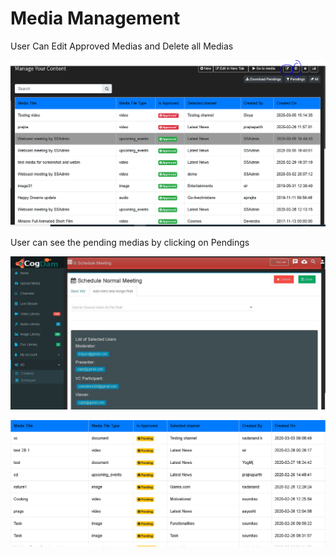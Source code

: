 # Media Management

User Can Edit Approved Medias and Delete all Medias

![](../.gitbook/assets/image%20%28223%29.png)

User can see the pending medias by clicking on Pendings

![](../.gitbook/assets/image%20%2871%29.png)

![](../.gitbook/assets/image%20%28232%29.png)



